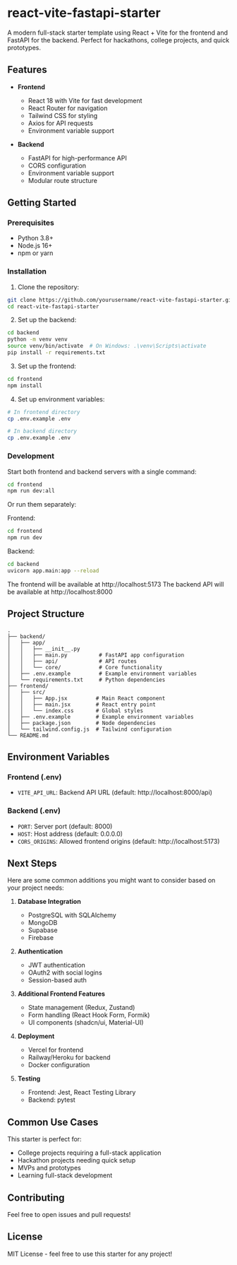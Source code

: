 # react-vite-fastapi-starter

A modern full-stack starter template using React + Vite for the frontend and FastAPI for the backend. Perfect for hackathons, college projects, and quick prototypes.

## Features

- **Frontend**
  - React 18 with Vite for fast development
  - React Router for navigation
  - Tailwind CSS for styling
  - Axios for API requests
  - Environment variable support

- **Backend**
  - FastAPI for high-performance API
  - CORS configuration
  - Environment variable support
  - Modular route structure

## Getting Started

### Prerequisites
- Python 3.8+
- Node.js 16+
- npm or yarn

### Installation

1. Clone the repository:
```bash
git clone https://github.com/yourusername/react-vite-fastapi-starter.git
cd react-vite-fastapi-starter
```

2. Set up the backend:
```bash
cd backend
python -m venv venv
source venv/bin/activate  # On Windows: .\venv\Scripts\activate
pip install -r requirements.txt
```

3. Set up the frontend:
```bash
cd frontend
npm install
```

4. Set up environment variables:
```bash
# In frontend directory
cp .env.example .env

# In backend directory
cp .env.example .env
```

### Development

Start both frontend and backend servers with a single command:
```bash
cd frontend
npm run dev:all
```

Or run them separately:

Frontend:
```bash
cd frontend
npm run dev
```

Backend:
```bash
cd backend
uvicorn app.main:app --reload
```

The frontend will be available at http://localhost:5173
The backend API will be available at http://localhost:8000

## Project Structure
```
.
├── backend/
│   ├── app/
│   │   ├── __init__.py
│   │   ├── main.py          # FastAPI app configuration
│   │   ├── api/             # API routes
│   │   └── core/            # Core functionality
│   ├── .env.example         # Example environment variables
│   └── requirements.txt     # Python dependencies
├── frontend/
│   ├── src/
│   │   ├── App.jsx         # Main React component
│   │   ├── main.jsx        # React entry point
│   │   └── index.css       # Global styles
│   ├── .env.example        # Example environment variables
│   ├── package.json        # Node dependencies
│   └── tailwind.config.js  # Tailwind configuration
└── README.md
```

## Environment Variables

### Frontend (.env)
- `VITE_API_URL`: Backend API URL (default: http://localhost:8000/api)

### Backend (.env)
- `PORT`: Server port (default: 8000)
- `HOST`: Host address (default: 0.0.0.0)
- `CORS_ORIGINS`: Allowed frontend origins (default: http://localhost:5173)

## Next Steps

Here are some common additions you might want to consider based on your project needs:

1. **Database Integration**
   - PostgreSQL with SQLAlchemy
   - MongoDB
   - Supabase
   - Firebase

2. **Authentication**
   - JWT authentication
   - OAuth2 with social logins
   - Session-based auth

3. **Additional Frontend Features**
   - State management (Redux, Zustand)
   - Form handling (React Hook Form, Formik)
   - UI components (shadcn/ui, Material-UI)

4. **Deployment**
   - Vercel for frontend
   - Railway/Heroku for backend
   - Docker configuration

5. **Testing**
   - Frontend: Jest, React Testing Library
   - Backend: pytest

## Common Use Cases

This starter is perfect for:
- College projects requiring a full-stack application
- Hackathon projects needing quick setup
- MVPs and prototypes
- Learning full-stack development

## Contributing

Feel free to open issues and pull requests!

## License

MIT License - feel free to use this starter for any project!
